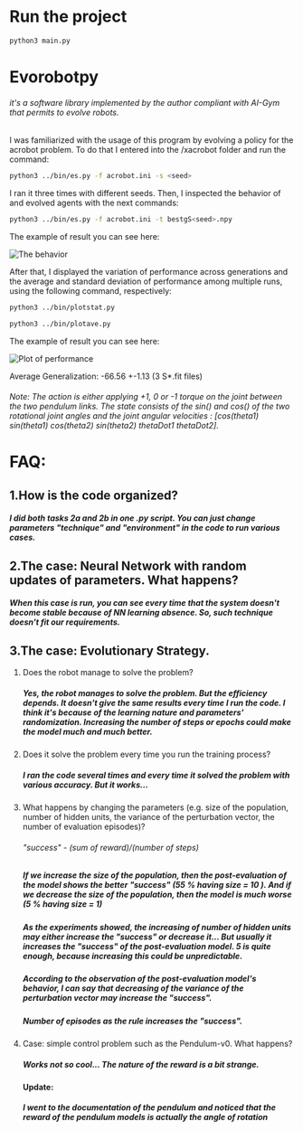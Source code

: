 # Run the project
```bash
python3 main.py
```


# Evorobotpy

######   it's a software library implemented by the author compliant with AI-Gym that permits to evolve robots.

I was familiarized with the usage of this program by evolving a policy for the acrobot problem. To
do that I entered into the /xacrobot folder and run the command:
```bash
python3 ../bin/es.py -f acrobot.ini -s <seed>
```
I ran it three times with different seeds. Then, I inspected the behavior of and evolved agents with the next commands:
```bash
python3 ../bin/es.py -f acrobot.ini -t bestgS<seed>.npy
```
The example of result you can see here:

![The behavior](https://raw.githubusercontent.com/Terminateit/Behavioral-and-Cognitive-Robotics/NN_policy/Files/BestS15.png)

After that, I  displayed the variation of performance across generations and the average and standard deviation of
performance among multiple runs, using the following command, respectively:
```bash
python3 ../bin/plotstat.py

python3 ../bin/plotave.py
```
The example of result you can see here:

![Plot of performance](https://raw.githubusercontent.com/Terminateit/Behavioral-and-Cognitive-Robotics/NN_policy/Files/statS.png)

Average Generalization: -66.56 +-1.13 (3 S*.fit files)

###### Note: The action is either applying +1, 0 or -1 torque on the joint between the two pendulum links. The state consists of the sin() and cos() of the two rotational joint angles and the joint angular velocities : [cos(theta1) sin(theta1) cos(theta2) sin(theta2) thetaDot1 thetaDot2].

# FAQ:

1.How is the code organized?
-
##### I did both tasks 2a and 2b in one .py script. You can just change parameters "technique" and "environment" in the code to run various cases.

2.The case: Neural Network with random updates of parameters. What happens?
-
  ##### When this case is run, you can see every time that the system doesn't become stable because of NN learning absence. So, such technique doesn't fit our requirements.

3.The case: Evolutionary Strategy.
-
1.  Does the robot manage to solve the problem? 
  
    ##### Yes, the robot manages to solve the problem. But the efficiency depends. It doesn't give the same results every time I run the code. I think it's because of the learning nature and parameters' randomization. Increasing the number of steps or epochs could make the model much and much better.

2. Does it solve the problem every time you run the training process?
  
    ##### I ran the code several times and every time it solved the problem with various accuracy. But it works...

3. What happens by changing the
parameters (e.g. size of the population, number of hidden units, the variance of the perturbation
vector, the number of evaluation episodes)?


    ######  "success" - (sum of reward)/(number of steps)
    ##### If we increase the size of the population, then the post-evaluation of the model shows the better "success" (55 % having size = 10 ). And if we decrease the size of the population, then the model is much worse (5 % having size = 1)

    ##### As the experiments showed, the increasing of number of hidden units may either increase the "success" or decrease it... But usually it increases the "success" of the post-evaluation model. 5 is quite enough, because increasing this could be unpredictable.

    ##### According to the observation of the post-evaluation model's behavior, I can say that decreasing of the variance of the perturbation vector may increase the "success".

    ##### Number of episodes as the rule increases the "success".


4.  Case: simple control problem such
as the Pendulum-v0. What happens?

      ##### Works not so cool... The nature of the reward is a bit strange. 

      #### Update:
      ##### I went to the documentation of the pendulum and noticed that the reward of the pendulum models is actually the angle of rotation 
